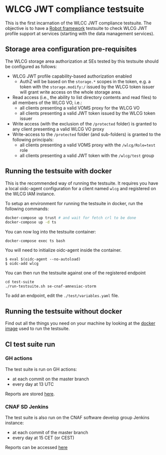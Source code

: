 # WLCG JWT compliance testsuite

This is the first incarnation of the WLCC JWT compliance testsuite.
The objective is to have a [Robot framework][robot] testsuite to check WLCG JWT
profile support at services (starting with the data management services).

## Storage area configuration pre-requisites

The WLCG storage area authorization at SEs tested by this testsuite should 
be configured as follows:

- WLCG JWT profile capability-based authorization enabled
  - AuthZ will be based on the `storage.*` scopes in the token, e.g. a token
    with the `storage.modify:/` issued by the WLCG token issuer will grant
    write access on the whole storage area.
- Read access (i.e., the ability to list directory contents and
  read files) to all members of the WLCG VO, i.e.:
  - all clients presenting a valid VOMS proxy for the WLCG VO
  - all clients presenting a valid JWT token issued by the WLCG token issuer
- Write access (with the exclusion of the `/protected` folder) is granted
  to any client presenting a valid WLCG VO proxy
- Write-access to the `/protected` folder (and sub-folders) is granted to the following principals:
  - all clients presenting a valid VOMS proxy with the `/wlcg/Role=test` role
  - all clients presenting a valid JWT token with the `/wlcg/test` group

## Running the testsuite with docker

This is the recommended way of running the testsuite. It requires you have a local oidc-agent configuration for a client named `wlcg` and registered on the WLCG IAM instance.

To setup an environment for running the testsuite in docker,
run the following commands:

```bash
docker-compose up trust # and wait for fetch crl to be done
docker-compose up -d ts
```



You can now log into the testsuite container:

```
docker-compose exec ts bash
```

You will need to initialize oidc-agent inside the container. 

```
$ eval $(oidc-agent --no-autoload)
$ oidc-add wlcg
```

You can then run the testsuite against one of the registered endpoint

```
cd test-suite
./run-testsuite.sh se-cnaf-amnesiac-storm
```

To add an endpoint, edit the `./test/variables.yaml` file.

## Running the testsuite without docker

Find out all the things you need on your machine by looking at the [docker
image][docker-image] used to run the testsuite.

## CI test suite run

### GH actions 

The test suite is run on GH actions:

- at each commit on the master branch
- every day at 13 UTC

Reports are stored
[here](https://amnesiac.cloud.cnaf.infn.it:8443/wlcg/jwt-compliance-reports/).

### CNAF SD Jenkins

The test suite is also run on the CNAF software develop group Jenkins instance:

- at each commit of the master branch
- every day at 15 CET (or CEST)

Reports can be accessed
[here](https://ci.cloud.cnaf.infn.it/view/wlcg/job/wlcg-jwt-compliance-tests)

[robot]: https://robotframework.org/
[docker-image]: https://github.com/indigo-iam/robot-framework-docker/blob/main/docker/Dockerfile
